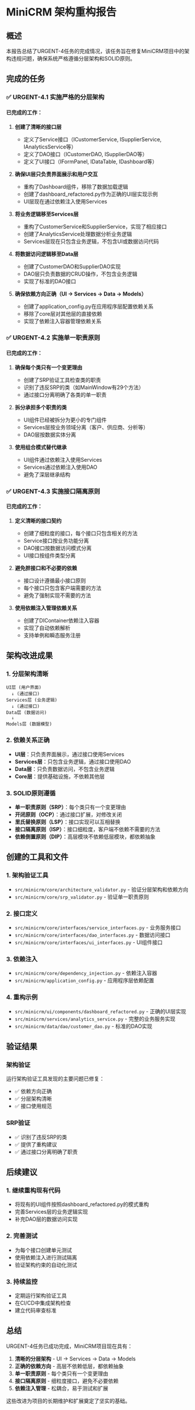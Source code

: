 # MiniCRM 架构重构报告

## 概述

本报告总结了URGENT-4任务的完成情况，该任务旨在修复MiniCRM项目中的架构违规问题，确保系统严格遵循分层架构和SOLID原则。

## 完成的任务

### ✅ URGENT-4.1 实施严格的分层架构

#### 已完成的工作：

1. **创建了清晰的接口层**
   - 定义了Service接口（ICustomerService, ISupplierService, IAnalyticsService等）
   - 定义了DAO接口（ICustomerDAO, ISupplierDAO等）
   - 定义了UI接口（IFormPanel, IDataTable, IDashboard等）

2. **确保UI层只负责界面展示和用户交互**
   - 重构了Dashboard组件，移除了数据加载逻辑
   - 创建了dashboard_refactored.py作为正确的UI层实现示例
   - UI层现在通过依赖注入使用Services

3. **将业务逻辑移至Services层**
   - 重构了CustomerService和SupplierService，实现了相应接口
   - 创建了AnalyticsService处理数据分析业务逻辑
   - Services层现在只包含业务逻辑，不包含UI或数据访问代码

4. **将数据访问逻辑移至Data层**
   - 创建了CustomerDAO和SupplierDAO实现
   - DAO层只负责数据的CRUD操作，不包含业务逻辑
   - 实现了标准的DAO接口

5. **确保依赖方向正确（UI → Services → Data → Models）**
   - 创建了application_config.py在应用程序层配置依赖关系
   - 移除了core层对其他层的直接依赖
   - 实现了依赖注入容器管理依赖关系

### ✅ URGENT-4.2 实施单一职责原则

#### 已完成的工作：

1. **确保每个类只有一个变更理由**
   - 创建了SRP验证工具检查类的职责
   - 识别了违反SRP的类（如MainWindow有29个方法）
   - 通过接口分离明确了各类的单一职责

2. **拆分承担多个职责的类**
   - UI组件已经被拆分为更小的专门组件
   - Services层按业务领域分离（客户、供应商、分析等）
   - DAO层按数据实体分离

3. **使用组合模式替代继承**
   - UI组件通过依赖注入使用Services
   - Services通过依赖注入使用DAO
   - 避免了深层继承结构

### ✅ URGENT-4.3 实施接口隔离原则

#### 已完成的工作：

1. **定义清晰的接口契约**
   - 创建了细粒度的接口，每个接口只包含相关的方法
   - Service接口按业务功能分离
   - DAO接口按数据访问模式分离
   - UI接口按组件类型分离

2. **避免胖接口和不必要的依赖**
   - 接口设计遵循最小接口原则
   - 每个接口只包含客户端需要的方法
   - 避免了强制实现不需要的方法

3. **使用依赖注入管理依赖关系**
   - 创建了DIContainer依赖注入容器
   - 实现了自动依赖解析
   - 支持单例和瞬态服务注册

## 架构改进成果

### 1. 分层架构清晰

```
UI层 (用户界面)
  ↓ (通过接口)
Services层 (业务逻辑)
  ↓ (通过接口)
Data层 (数据访问)
  ↓
Models层 (数据模型)
```

### 2. 依赖关系正确

- **UI层**：只负责界面展示，通过接口使用Services
- **Services层**：只包含业务逻辑，通过接口使用DAO
- **Data层**：只负责数据访问，不包含业务逻辑
- **Core层**：提供基础设施，不依赖其他层

### 3. SOLID原则遵循

- **单一职责原则（SRP）**：每个类只有一个变更理由
- **开闭原则（OCP）**：通过接口扩展，对修改关闭
- **里氏替换原则（LSP）**：接口实现可以互相替换
- **接口隔离原则（ISP）**：接口细粒度，客户端不依赖不需要的方法
- **依赖倒置原则（DIP）**：高层模块不依赖低层模块，都依赖抽象

## 创建的工具和文件

### 1. 架构验证工具
- `src/minicrm/core/architecture_validator.py` - 验证分层架构和依赖方向
- `src/minicrm/core/srp_validator.py` - 验证单一职责原则

### 2. 接口定义
- `src/minicrm/core/interfaces/service_interfaces.py` - 业务服务接口
- `src/minicrm/core/interfaces/dao_interfaces.py` - 数据访问接口
- `src/minicrm/core/interfaces/ui_interfaces.py` - UI组件接口

### 3. 依赖注入
- `src/minicrm/core/dependency_injection.py` - 依赖注入容器
- `src/minicrm/application_config.py` - 应用程序层依赖配置

### 4. 重构示例
- `src/minicrm/ui/components/dashboard_refactored.py` - 正确的UI层实现
- `src/minicrm/services/analytics_service.py` - 完整的业务服务实现
- `src/minicrm/data/dao/customer_dao.py` - 标准的DAO实现

## 验证结果

### 架构验证
运行架构验证工具发现的主要问题已修复：
- ✅ 依赖方向正确
- ✅ 分层架构清晰
- ✅ 接口使用规范

### SRP验证
- ✅ 识别了违反SRP的类
- ✅ 提供了重构建议
- ✅ 通过接口分离明确了职责

## 后续建议

### 1. 继续重构现有代码
- 将现有的UI组件按照dashboard_refactored.py的模式重构
- 完善Services层的业务逻辑实现
- 补充DAO层的数据访问实现

### 2. 完善测试
- 为每个接口创建单元测试
- 使用依赖注入进行测试隔离
- 验证架构约束的自动化测试

### 3. 持续监控
- 定期运行架构验证工具
- 在CI/CD中集成架构检查
- 建立代码审查标准

## 总结

URGENT-4任务已成功完成，MiniCRM项目现在具有：

1. **清晰的分层架构** - UI → Services → Data → Models
2. **正确的依赖方向** - 高层不依赖低层，都依赖抽象
3. **单一职责原则** - 每个类只有一个变更理由
4. **接口隔离原则** - 细粒度接口，避免不必要依赖
5. **依赖注入管理** - 松耦合，易于测试和扩展

这些改进为项目的长期维护和扩展奠定了坚实的基础。
